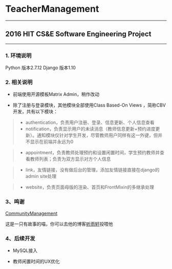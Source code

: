 # TeacherManagement
---
## 2016 HIT CS&E Software Engineering Project
---

### 1. 环境说明
Python 版本2.7.12
Django 版本1.10

### 2. 相关说明
* 前端使用开源模板Matrix Admin，稍作改动

* 除了注册与登录模块，其他模块全部使用Class Based-On Views ，简称CBV开发，共有以下模块：

> * authentication，负责用户注册、登录、信息更新、个人信息查看
> * notification，负责显示用户的未读消息（教师信息更新+预约进度更新）。通知模块仅针对学生开发，尽管教师用户同样有这一外键，但并不显示在前端并永远为0

> * appointment，负责教师处理预约和设置闲置时间，学生预约教师并查看教师列表；负责为双方显示对方个人信息

> * link，友情链接，没有做后台的管理，添加友情链接直接在django的admin site处理

> * website，负责页面母版的渲染、首页和FrontMixin的多继承处理

### 3、鸣谢
[CommunityManagement](https://github.com/yumendy/CommunityManagement)

这是一只有故事的喵，你可以去他的博客[听雨轩](http://yumendy.com)投喂他

### 4、后续开发
* MySQL接入

* 教师闲置时间的UX优化